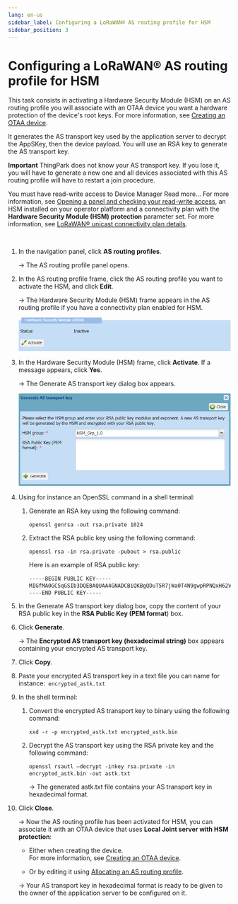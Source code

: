 ```yaml
---
lang: en-us
sidebar_label: Configuring a LoRaWAN® AS routing profile for HSM
sidebar_position: 3
---
```


# Configuring a LoRaWAN® AS routing profile for HSM

This task consists in activating a Hardware Security Module (HSM) on an
AS routing profile you will associate with an OTAA device you want a
hardware protection of the device's root keys. For more information, see
[Creating an OTAA device](../create-devices/create-lorawan-device.md#creating-an-otaa-device).

It generates the AS transport key used by the application server to
decrypt the AppSKey, then the device payload. You will use an RSA key to
generate the AS transport key.

**Important** ThingPark does not know your AS transport key. If you lose
it, you will have to generate a new one and all devices associated with
this AS routing profile will have to restart a join procedure.

You must have read-write access to Device Manager Read more\... For more
information, see [Opening a panel and checking your read-write access](../use-interface.md#opening-a-panel-and-checking-your-read-write-access),
an HSM installed on your operator platform and a connectivity plan with
the **Hardware Security Module (HSM) protection** parameter set. For
more information, see [LoRaWAN® unicast connectivity plan details](../../device-manager-user-guide/reference-information.md#lorawan-unicast-connectivity-plan-details).

 

1.  In the navigation panel, click **AS routing profiles**.

    -\> The AS routing profile panel opens.

2.  In the AS routing profile frame, click the AS routing profile you
    want to activate the HSM, and click **Edit**.

    -\> The Hardware Security Module (HSM) frame appears in the AS
    routing profile if you have a connectivity plan enabled for HSM.

    ![](./_images/configuring-a-lorawan-as-routing.png)

3.  In the Hardware Security Module (HSM) frame, click **Activate**. If
    a message appears, click **Yes**.

    -\> The Generate AS transport key dialog box appears.
    
    ![](./_images/configuring-a-lorawan-as-routing-1.png)

4.  Using for instance an OpenSSL command in a shell terminal:

    1.  Generate an RSA key using the following command:

        ``` text
        openssl genrsa -out rsa.private 1024
        ```

    2.  Extract the RSA public key using the following command:

        ``` text
        openssl rsa -in rsa.private -pubout > rsa.public
        ```

        Here is an example of RSA public key:

        ``` text
        -----BEGIN PUBLIC KEY-----MIGfMA0GCSqGSIb3DQEBAQUAA4GNADCBiQKBgQDuT5R7jWa0T4N9gwpRPNQxH62VuLYwW4qVb03DV28i0vhflIj2oERy2ahK9EawbojdY5ZOSjzeCoa8pfSgXbRNFBFdm/2xABEcI6X70iyW2g8qRZDeUA0AkGOAfqd+X52bWMgBK3TpwAVFlao6rqw3w9oWLOlVuiUsnwY/GJ2vDwIDAQAB-----END PUBLIC KEY----- 
        ```

5.  In the Generate AS transport key dialog box, copy the content of
    your RSA public key in the **RSA Public Key (PEM format**) box.

6.  Click **Generate**.

    -\> The **Encrypted AS transport key (hexadecimal string)** box
    appears containing your encrypted AS transport key.

7.  Click **Copy**.

8.  Paste your encrypted AS transport key in a text file you can name
    for instance:` encrypted_astk.txt`

9.  In the shell terminal:

    1.  Convert the encrypted AS transport key to binary using the
        following command:

        ``` text
        xxd -r -p encrypted_astk.txt encrypted_astk.bin
        ```

    2.  Decrypt the AS transport key using the RSA private key and the
        following command:

        ``` text
        openssl rsautl –decrypt -inkey rsa.private -in encrypted_astk.bin -out astk.txt
        ```

        -\> The generated astk.txt file contains your AS transport key
        in hexadecimal format.

10. Click **Close**.

    -\> Now the AS routing profile has been activated for HSM, you can
    associate it with an OTAA device that uses **Local Joint server with
    HSM protection**:

    - Either when creating the device.  
      For more information, see [Creating an OTAA       device](../create-devices/create-lorawan-device.md#creating-an-otaa-device).

    - Or by editing it using [Allocating an AS routing       profile](../manage-device-network/manage-as-routing-profile-device.md#allocating-an-as-routing-profile).

    -\> Your AS transport key in hexadecimal format is ready to be given
    to the owner of the application server to be configured on it.
